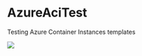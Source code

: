 # AzureAciTest
Testing Azure Container Instances templates

<a href="https://portal.azure.com/#create/Microsoft.Template/uri/https ... ... azuredeploy.json" target="_blank">
    <img src="http://azuredeploy.net/deploybutton.png"/>
</a>
